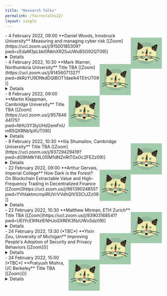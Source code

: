 ```yaml
---
title: "Research Talks"
permalink: /facrestalks22/
layout: single
---
```


<img src="../images/cat.jpg" style="float:right;width:100px;height:100px;margin-top:15px">
- 4 February 2022, 09:00  
**Daniel Woods, Innsbruck University**  
Measuring and managing cyber risk  
[[Zoom](https://ucl.zoom.us/j/91500185309?pwd=cEdaM3pLbkl0NkhXR25uUWxBSG92QT09)]<details>**Abstract:** Improving cybersecurity across society requires more than just designing secure systems, we must also understand the evidence base and incentive structure that leads firms to adopt secure solutions.  This talk begins with a systematisation of 30 years of quantitative cyber risk research.  I then present an approach to estimating the risk and size of cyber losses that involves reverse engineering insurance prices.  I also present ongoing work trying to quantify software security via 0-day exploit prices.  The second part of the talk presents evidence about how insurers and lawyers are fundamentally changing how firms respond to cyber incidents.   
<br>**Bio:** Daniel Woods is currently a Marie Curie Fellow at the University of Innsbruck in the Austrian Alps.  He received his PhD from the University of Oxford's computer science department, during which he visited the University of Tulsa as a Fulbright scholar.  He received an MSci in mathematics from the University of Bristol.<br>
<br>**Home Page**: [https://informationsecurity.uibk.ac.at/people/daniel-woods/](https://informationsecurity.uibk.ac.at/people/daniel-woods/)<br>
<br>**Google Scholar**: [https://scholar.google.com/citations?user=Vbr7JG4AAAAJ&hl=en](https://scholar.google.com/citations?user=Vbr7JG4AAAAJ&hl=en)<br></details>  

<img src="../images/cat.jpg" style="float:right;width:100px;height:100px;margin-top:15px">
- 4 February 2022, 10:30  
**Mark Warner, Northumbria University**  
Title TBA  
[[Zoom](https://ucl.zoom.us/j/91456071327?pwd=dkRzYU9DNkdDQlBOT1daelk4TEtrUT09)]<details>**Abstract:**   
<br>**Bio:** <br>
<br>**Home Page:** [https://www.northumbria.ac.uk/about-us/our-staff/w/mark-warner/](https://www.northumbria.ac.uk/about-us/our-staff/w/mark-warner/)<br>
<br>**Google Scholar:** [https://scholar.google.co.uk/citations?user=B2MxYPYAAAAJ&hl=en](https://scholar.google.co.uk/citations?user=B2MxYPYAAAAJ&hl=en)<br></details>  


<img src="../images/cat.jpg" style="float:right;width:100px;height:100px;margin-top:15px">
- 8 February 2022, 09:00  
**Martin Kleppman, Cambridge University**  
Title TBA  
[[Zoom](https://ucl.zoom.us/j/95784644175?pwd=NHU3Y3IyUHd2emFnUmR5QXRNb1pXUT09)]<details>**Abstract:**   
<br>**Bio:** <br>
<br>**Home Page:** [https://martin.kleppmann.com/](https://martin.kleppmann.com/)<br>
<br>**Google Scholar:** [https://scholar.google.com/citations?user=TbyvU7oAAAAJ&hl=en](https://scholar.google.com/citations?user=TbyvU7oAAAAJ&hl=en)<br></details>  


<img src="../images/cat.jpg" style="float:right;width:100px;height:100px;margin-top:15px">
- 8 February 2022, 10:30  
**Ilia Shumailov, Cambridge University**  
Title TBA  
[[Zoom](https://ucl.zoom.us/j/93729429419?pwd=dG9hMkY4L05lM1dNZnRtTGxOc2FEZz09)]<details>**Abstract:**   
<br>**Bio:** <br>
<br>**Home Page:** [https://www.cl.cam.ac.uk/~is410/](https://www.cl.cam.ac.uk/~is410/)<br>
<br>**Google Scholar:** [https://scholar.google.co.uk/citations?user=e-YbZyEAAAAJ](https://scholar.google.co.uk/citations?user=e-YbZyEAAAAJ)<br></details>  


<img src="../images/cat.jpg" style="float:right;width:100px;height:100px;margin-top:15px">
- 22 February 2022, 09:00  
**Arthur Gervais, Imperial College**  
How Dark is the Forest? On Blockchain Extractable Value and High-Frequency Trading in Decentralized Finance  
[[Zoom](https://ucl.zoom.us/j/96139024855?pwd=YVhIaktmcmpIRUVrVVdhQlVSSCtJZz09)]<details>**Abstract:** Permissionless blockchains such as Bitcoin have excelled at financial services. Yet, opportunistic traders extract monetary value from the mesh of decentralized finance (DeFi) smart contracts through so-called blockchain extractable value (BEV). The recent emergence of centralized BEV relayer portrays BEV as a positive additional revenue source. Because BEV, however, was quantitatively shown to deteriorate the blockchain’s consensus security, BEV relayers endanger the ledger security by incentivizing rational miners to fork the chain. For example, a rational miner with a 10% hashrate will fork Ethereum if a BEV opportunity exceeds 4× the block reward.
In this talk, we quantify the BEV danger by deriving the USD extracted from sandwich attacks, liquidations, and decentralized exchange arbitrage. We estimate that over 32 months, BEV yielded 540.54M USD in profit, divided among 11,289 addresses when capturing 49,691 cryptocurrencies and 60,830 on-chain markets. The highest BEV instance we find amounts to 4.1M USD, 616.6× the Ethereum block reward. Moreover, while the practitioner’s community has discussed the existence of generalized trading bots, we are, to our knowledge, the first to provide a concrete algorithm. Our algorithm can replace unconfirmed transactions without the need to understand the victim transactions’ underlying logic, which we estimate to have yielded a profit of 57,037.32 ETH (35.37M USD) over 32 months of past blockchain data. 
<br>**Bio:** Arthur Gervais is a Lecturer (equivalent Assistant Professor) at Imperial College London. He's passionate about information security and worked since 2012 on blockchain related topics, with a recent focus on Decentralized Finance (DeFi). He is co-instructor in the first DeFi MOOC attracting over 2800 students in the Fall 2021 ([https://defi-learning.org/](https://defi-learning.org/)).<br>
<br>**Home Page:** [http://arthurgervais.com](http://arthurgervais.com)<br>
<br>**Google Scholar:** [https://scholar.google.ch/citations?user=jLr_xi4AAAAJ&hl=en](https://scholar.google.ch/citations?user=jLr_xi4AAAAJ&hl=en)<br></details>  



<img src="../images/cat.jpg" style="float:right;width:100px;height:100px;margin-top:15px">
- 22 February 2022, 10:30  
**Matthew Mirman, ETH Zurich**  
Title TBA  
[[Zoom](https://ucl.zoom.us/j/93903168541?pwd=UEtYcE9tNzlENHJoSXREK3NzUWxSdz09)]<details>**Abstract:**   
<br>**Bio:** <br>
<br>**Home Page:** [http://www.mirman.com/](http://www.mirman.com/)<br>
<br>**Google Scholar:** [https://scholar.google.com/citations?hl=en&user=ovm4iLwAAAAJ](https://scholar.google.com/citations?hl=en&user=ovm4iLwAAAAJ)<br></details>  


<img src="../images/cat.jpg" style="float:right;width:100px;height:100px;margin-top:15px">
- 24 February 2022, 13:30 (*TBC*)  
**Yixin Zou, University of Michigan**  
Improving People's Adoption of Security and Privacy Behaviors  
[[Zoom]()]<details>**Abstract:** Experts recommend a plethora of advice for staying safe online, yet people still use weak passwords, fall for scams, or ignore software updates. Such inconsistent adoption of protective behaviors is understandable given the need to navigate other priorities and constraints in everyday life. Yet when the actions taken are insufficient to mitigate potential risks, it leaves people – especially those already marginalized – vulnerable to dire consequences from financial loss to abuse and harassment. In this talk, I share findings from my research on hurdles that prevent people from adopting secure behaviors and solutions that encourage adoption in three domains: designing data breach notifications, informing privacy interface guidelines in regulations, and supporting survivors of tech-enabled abuse. (1) Even small changes in system design can make a big difference. I empirically show consumers’ low awareness of data breaches, rational justifications and biases behind inaction, and how to motivate consumers to change breached passwords through nudges in breach notifications. (2) Public policy is essential in incentivizing companies to implement better data practices, but policymaking needs to be informed by evidence from research. I present a series of user studies that led to a user-tested icon for conveying the “do not sell my personal information” opt-out, now part of the California Consumer Privacy Act (CCPA). (3) Different user groups have different threat models and safety needs, requiring special considerations in developing and deploying interventions. Drawing on findings from focus groups, I discuss how computer security support agents can help survivors of tech-enabled abuse using a trauma-informed approach. Altogether, I highlight the impact of my research on technology design, public policy, and educational efforts. I end the talk by discussing how my interdisciplinary, human-centered approach in solving security and privacy challenges can apply to future work such as improving expert advice and developing trauma-informed computing systems.  
<br>**Bio:** Yixin Zou (she/her) is a Ph.D. Candidate at the University of Michigan School of Information. Her research interests span cybersecurity, privacy, and human-computer interaction, with an emphasis on improving people’s adoption of protective behaviors and supporting vulnerable populations (e.g., survivors of intimate partner violence and older adults) in protecting their digital safety. Her research has received a Best Paper Award at the Symposium on Usable Privacy and Security (SOUPS) and two Honorable Mentions at the ACM Conference on Human Factors in Computing Systems (CHI). She has been an invited speaker at the US Federal Trade Commission's PrivacyCon, and she co-led the research effort that produced the opt-out icon in the California Consumer Privacy Act (CCPA). She has also collaborated with industry partners at NortonLifeLock and Mozilla, and her research at Mozilla has directly influenced the product development of Firefox Monitor. Before joining the University of Michigan, she received a Bachelor’s degree in Advertising from the University of Illinois at Urbana-Champaign.<br>
<br>**Home Page:** [https://yixinzou.github.io](https://yixinzou.github.io)<br>
<br>**Google Scholar:** [https://scholar.google.com/citations?user=3sEYZIEAAAAJ&hl=en](https://scholar.google.com/citations?user=3sEYZIEAAAAJ&hl=en)<br></details>  


<img src="../images/cat.jpg" style="float:right;width:100px;height:100px;margin-top:15px">
- 24 February 2022, 15:00 (*TBC*)  
**Pratyush Mishra, UC Berkeley**  
Title TBA  
[[Zoom]()]<details>**Abstract:**   
<br>**Bio:** <br>
<br>**Home Page:** [https://people.eecs.berkeley.edu/~pratyushmishra/](https://people.eecs.berkeley.edu/~pratyushmishra/)<br>
<br>**Google Scholar:** [https://scholar.google.com/citations?user=URyAEqUAAAAJ&hl=en](https://scholar.google.com/citations?user=URyAEqUAAAAJ&hl=en)<br></details>

